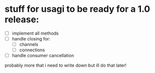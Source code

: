 # stuff for usagi to be ready for a 1.0 release:

* [ ] implement all methods
* [ ] handle closing for:
   - [ ] channels
   - [ ] connections
* [ ] handle consumer cancellation

probably more that i need to write down but ill do that later!
